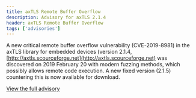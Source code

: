 ```yaml
---
title: axTLS Remote Buffer Overflow
description: Advisory for axTLS 2.1.4
header: axTLS Remote Buffer Overflow
tags: ['advisories']
---
```

A new critical remote buffer overflow vulnerability (CVE-2019-8981) in the axTLS library for embedded devices (version 2.1.4, [http://axtls.scourceforge.net](http://axtls.scourceforge.net) was discovered on 2019 February 20 with modern fuzzing methods, which possibly allows remote code execution. A new fixed version (2.1.5) countering this is now available for download.

[View the full advisory](/assets/advisories/20190322_remote-buffer-overflow-in-a-axtls.pdf)
